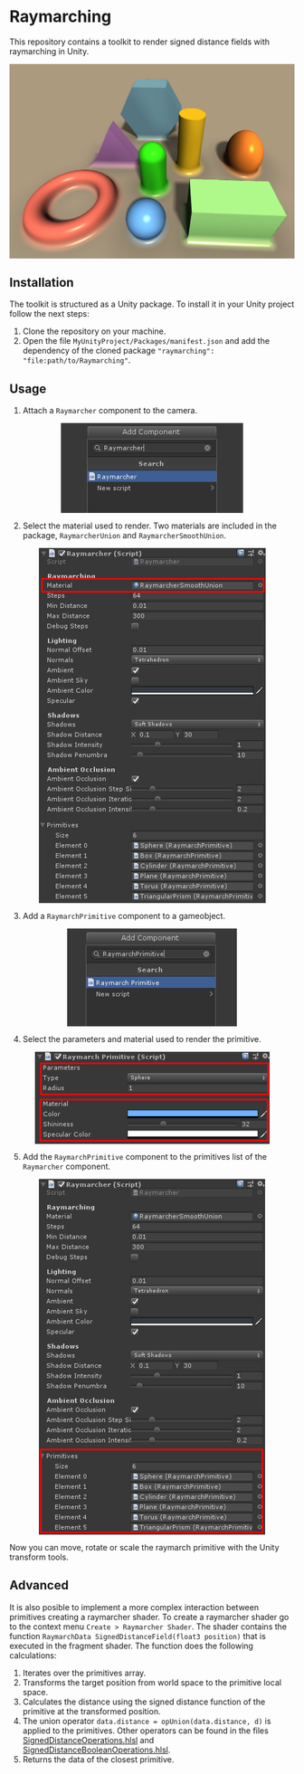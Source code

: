 # Raymarching

This repository contains a toolkit to render signed distance fields with raymarching in Unity.

<p align="center"><img align="center" src="Documentation/primitives.jpg"></p>

## Installation

The toolkit is structured as a Unity package. To install it in your Unity project follow the next steps:

1. Clone the repository on your machine.
2. Open the file `MyUnityProject/Packages/manifest.json` and add the dependency of the cloned package `"raymarching": "file:path/to/Raymarching"`.

## Usage

1. Attach a `Raymarcher` component to the camera.

<p align="center"><img align="center" src="Documentation/add_raymarcher.jpg"></p>

2. Select the material used to render. Two materials are included in the package, `RaymarcherUnion` and `RaymarcherSmoothUnion`.

<p align="center"><img align="center" src="Documentation/raymarcher_material.jpg"></p>

3. Add a `RaymarchPrimitive` component to a gameobject.

<p align="center"><img align="center" src="Documentation/add_raymarch_primitive.jpg"></p>

4. Select the parameters and material used to render the primitive.

<p align="center"><img align="center" src="Documentation/raymarch_primitive_parameters_material.jpg"></p>

5. Add the `RaymarchPrimitive` component to the primitives list of the `Raymarcher` component.

<p align="center"><img align="center" src="Documentation/raymarcher_primitives.jpg"></p>

Now you can move, rotate or scale the raymarch primitive with the Unity transform tools.

## Advanced

It is also posible to implement a more complex interaction between primitives creating a raymarcher shader. To create a raymarcher shader go to the context menu `Create > Raymarcher Shader`. The shader contains the function `RaymarchData SignedDistanceField(float3 position)` that is executed in the fragment shader. The function does the following calculations:

1. Iterates over the primitives array.
2. Transforms the target position from world space to the primitive local space.
3. Calculates the distance using the signed distance function of the primitive at the transformed position.
4. The union operator `data.distance = opUnion(data.distance, d)` is applied to the primitives. Other operators can be found in the files [SignedDistanceOperations.hlsl](ShaderLibrary/SignedDistanceOperations.hlsl) and [SignedDistanceBooleanOperations.hlsl](ShaderLibrary/SignedDistanceBooleanOperations.hlsl).
5. Returns the data of the closest primitive.
